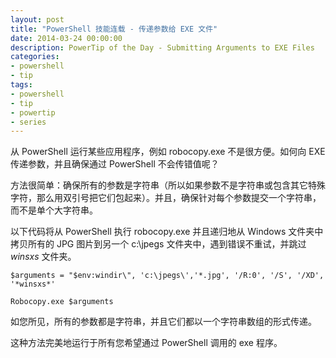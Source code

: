```yaml
---
layout: post
title: "PowerShell 技能连载 - 传递参数给 EXE 文件"
date: 2014-03-24 00:00:00
description: PowerTip of the Day - Submitting Arguments to EXE Files
categories:
- powershell
- tip
tags:
- powershell
- tip
- powertip
- series
---
```

从 PowerShell 运行某些应用程序，例如 robocopy.exe 不是很方便。如何向 EXE 传递参数，并且确保通过 PowerShell 不会传错值呢？

方法很简单：确保所有的参数是字符串（所以如果参数不是字符串或包含其它特殊字符，那么用双引号把它们包起来）。并且，确保针对每个参数提交一个字符串，而不是单个大字符串。

以下代码将从 PowerShell 执行 robocopy.exe 并且递归地从 Windows 文件夹中拷贝所有的 JPG 图片到另一个 c:\jpegs 文件夹中，遇到错误不重试，并跳过 *winsxs* 文件夹。

    $arguments = "$env:windir\", 'c:\jpegs\','*.jpg', '/R:0', '/S', '/XD', '*winsxs*'

    Robocopy.exe $arguments

如您所见，所有的参数都是字符串，并且它们都以一个字符串数组的形式传递。

这种方法完美地运行于所有您希望通过 PowerShell 调用的 exe 程序。

<!--本文国际来源：[Submitting Arguments to EXE Files](http://community.idera.com/powershell/powertips/b/tips/posts/submitting-arguments-to-exe-files)-->

